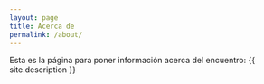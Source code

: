 ```yaml
---
layout: page
title: Acerca de
permalink: /about/
---
```


Esta es la página para poner información acerca del encuentro: {{ site.description }}
